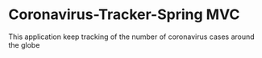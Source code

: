 # Coronavirus-Tracker-Spring MVC
This application keep tracking of the number of coronavirus cases around the globe 

